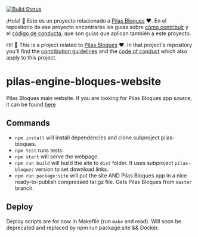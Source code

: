 
[![Build Status](https://travis-ci.org/Program-AR/pilas-engine-bloques-website.svg?branch=master)](https://travis-ci.org/Program-AR/pilas-engine-bloques-website)

¡Hola! :vulcan_salute: Este es un proyecto relacionado a [Pilas Bloques](https://pilasbloques.program.ar) :heart:. En el repositorio de ese proyecto encontrarás las guías sobre [cómo contribuir](https://github.com/Program-AR/pilas-bloques/blob/develop/CONTRIBUTING.md) y el [código de conducta](https://github.com/Program-AR/pilas-bloques/blob/develop/CODE_OF_CONDUCT.md), que son guías que aplican también a este proyecto.

Hi! :vulcan_salute: This is a project related to [Pilas Bloques](https://pilasbloques.program.ar) :heart:. In that project's repository you'll find the [contribution guidelines](https://github.com/Program-AR/pilas-bloques/blob/develop/CONTRIBUTING_en.md) and the [code of conduct](https://github.com/Program-AR/pilas-bloques/blob/develop/CODE_OF_CONDUCT_en.md) which also apply to this project.

# pilas-engine-bloques-website

Pilas Bloques main website. If you are looking for Pilas Bloques app source, it can be found [here](https://github.com/Program-AR/pilas-bloques)

## Commands

- `npm install` will install dependencies and clone subproject pilas-bloques.
- `npm test` runs tests.
- `npm start` will serve the webpage.
- `npm run build` will build the site to `dist` folder. It uses subproject `pilas-bloques` version to set download links.
- `npm run package:site` will put the site AND Pilas Bloques app in a nice ready-to-publish compressed tar.gz file. Gets Pilas Bloques from `master` branch.

## Deploy 

Deploy scripts are for now in Makefile (run `make` and read). Will soon be deprecated and replaced by npm run package:site && Docker.
